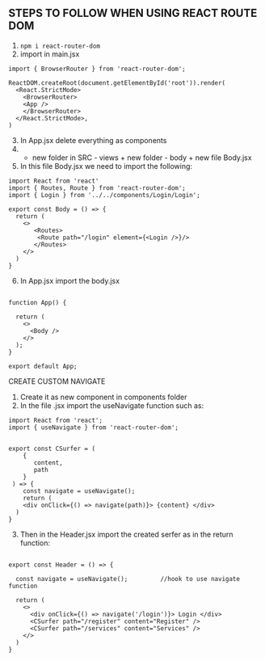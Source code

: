  ## STEPS TO FOLLOW WHEN USING REACT ROUTE DOM
1. ` npm i react-router-dom `
2. import in main.jsx
```
import { BrowserRouter } from 'react-router-dom';

ReactDOM.createRoot(document.getElementById('root')).render(
  <React.StrictMode>
    <BrowserRouter>
    <App />
    </BrowserRouter>
  </React.StrictMode>,
)
```
3. In App.jsx delete everything as components
4. + new folder in SRC - views + new folder - body + new file Body.jsx
5. In this file Body.jsx we need to import the following:
```
import React from 'react'
import { Routes, Route } from 'react-router-dom';
import { Login } from '../../components/Login/Login';

export const Body = () => {
  return (
    <>
       <Routes>
        <Route path="/login" element={<Login />}/>
       </Routes>
    </>
  )
}

```
6. In App.jsx import the body.jsx
```

function App() {
  
  return (
    <>
      <Body />
    </>
  );
}

export default App;

```

CREATE CUSTOM NAVIGATE

1. Create it as new component in components folder
2. In the file .jsx import the useNavigate function such as:

```
import React from 'react';
import { useNavigate } from 'react-router-dom';


export const CSurfer = (
    {
       content,
       path
    }
 ) => {
    const navigate = useNavigate();
    return (
    <div onClick={() => navigate(path)}> {content} </div>
  )
}

```
3. Then in the Header.jsx import the created serfer as in the return function:
```

export const Header = () => {

  const navigate = useNavigate();         //hook to use navigate function

  return (
    <>
      <div onClick={() => navigate('/login')}> Login </div>
      <CSurfer path="/register" content="Register" />
      <CSurfer path="/services" content="Services" />
    </>
  )
}
```